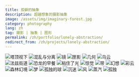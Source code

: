 ```yaml
---
title: 孤僻的抽象
description: 超越想象的摄影抽象
image: /assets/img/imaginary-forest.jpg
category: photography
lang: zh
tag: 摄影 | 抽象 | 图形
permalink: /zh/portfolio/lonely-abstraction/
redirect_from: /zh/projects/lonely-abstraction/
---
```


<div class="row">
	<div class="4u 12u$(small)">
        <span class="image fit"><img src="/assets/img/cubic-tower-view.jpg" alt="塔顶视下" /></span>
        <span class="image fit"><img src="/assets/img/messy-separation.jpg" alt="混乱与分离" /></span>
        <span class="image fit"><img src="/assets/img/mirror.jpg" alt="镜" /></span>
        <span class="image fit"><img src="/assets/img/shadow.jpg" alt="匣影" /></span>
        <span class="image fit"><img src="/assets/img/geometry.jpg" alt="几何" /></span>
        <span class="image fit"><img src="/assets/img/dark-cloud.jpg" alt="乌云" /></span>
    </div>
    <div class="4u 12u$(small)">
        <span class="image fit"><img src="/assets/img/fuzzy-street.jpg" alt="法兹街道" /></span>
        <span class="image fit"><img src="/assets/img/dinosaur-breakfast.jpg" alt="恐龙的早餐" /></span>
        <span class="image fit"><img src="/assets/img/light-glow.jpg" alt="粘住了光" /></span>
        <span class="image fit"><img src="/assets/img/suddenly.jpg" alt="惊觉" /></span>
        <span class="image fit"><img src="/assets/img/stripe.jpg" alt="带" /></span>
        <span class="image fit"><img src="/assets/img/fantasy.jpg" alt="幻想" /></span>
        <span class="image fit"><img src="/assets/img/colorful.jpg" alt="彩云" /></span>
    </div>
    <div class="4u$ 12u$(small)">
        <span class="image fit"><img src="/assets/img/imaginary-forest.jpg" alt="森林幻境" /></span>
        <span class="image fit"><img src="/assets/img/dreaming.jpg" alt="梦" /></span>
        <span class="image fit"><img src="/assets/img/lonely-ball.jpg" alt="孤独的球" /></span>
        <span class="image fit"><img src="/assets/img/addicted.jpg" alt="沉迷" /></span>
        <span class="image fit"><img src="/assets/img/wind.jpg" alt="风" /></span>
        <span class="image fit"><img src="/assets/img/vapor.jpg" alt="蒸汽" /></span>
        <span class="image fit"><img src="/assets/img/alone.jpg" alt="孤独" /></span>
    </div>
</div>
